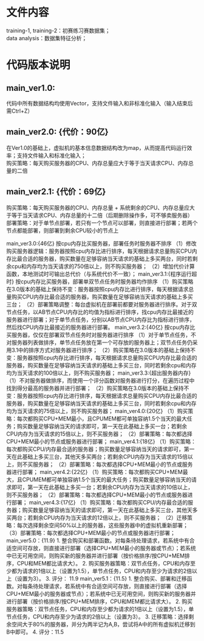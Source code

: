 # 文件内容
training-1, training-2：初赛练习赛数据集；  
data analysis：数据集特征分析；
# 代码版本说明
## main_ver1.0:
代码中所有数据结构均使用Vector，支持文件输入和非标准化输入（输入结束后需Ctrl+Z）
## main_ver2.0: {代价：90亿}
在Ver1.0的基础上，虚拟机的基本信息数据结构改为map，从而提高代码运行效率；支持文件输入和标准化输入；  
购买策略：每天购买服务器的CPU、内存总量应大于等于当天请求CPU、内存总量的二倍  
## main_ver2.1: {代价：69亿}
购买策略：每天购买服务器的CPU、内存总量 + 系统剩余的CPU、内存总量应大于等于当天请求CPU、内存总量的十二倍（后期删除操作多，可不够卖服务器）    
部署策略：对于单节点部署，若只有一个节点可以部署，则直接进行部署；若两个节点都能部署，则部署到剩余CPU较小的节点上

main_ver3.0:{46亿}          按cpu内存比买服务器，部署任务时服务器不排序
	（1）修改购买服务器逻辑：服务器按照cpu内存比进行排序，每天根据请求总量购买CPU内存比最合适的服务器，购买数量在足够容纳当天请求的基础上多买两台，同时若剩余cpu和内存均为当天请求的750倍以上，则不购买服务器；
	（2）增加代价计算函数，本地测试时可输出总代价（与系统代价不一致）；
main_ver3.1:{程序运行超时}            按cpu内存比买服务器，部署单双节点任务时服务器均作排序
	（1）购买策略在3.0版本的基础上保持不变：服务器按照cpu内存比进行排序，每天根据请求总量购买CPU内存比最合适的服务器，购买数量在足够容纳当天请求的基础上多买三台；
	（2）部署策略调整：每台虚拟机在部署前都要对服务器进行排序。对于双节点任务，以AB节点CPU内存比的均值为指标进行排序，找cpu内存比最接近的服务器进行部署；对于单节点任务，分别以AB节点CPU内存比为指标进行排序，然后找CPU内存比最接近的服务器进行部署。
main_ver3.2:{40亿}           按cpu内存比买服务器，仅仅在部署双节点任务时对服务器进行排序
	（1）对于单节点任务，不对服务器列表做排序，单节点任务放在第一个可存放的服务器上；双节点任务仍采用3.1中的排序方式对服务器进行排序；
	（2）购买策略在3.0版本的基础上保持不变：服务器按照cpu内存比进行排序，每天根据请求总量购买CPU内存比最合适的服务器，购买数量在足够容纳当天请求的基础上多买三台，同时若剩余cpu和内存均为当天请求的100倍以上，则不购买服务器；
main_ver3.3:{超出服务器内存}
	（1）不对服务器做排序，而使用一个评分函数对服务器进行打分，在遍历过程中找到得分最高的服务器并进行部署；
	（2）购买策略在3.0版本的基础上保持不变：服务器按照cpu内存比进行排序，每天根据请求总量购买CPU内存比最合适的服务器，购买数量在足够容纳当天请求的基础上多买三台，同时若剩余cpu和内存均为当天请求的75倍以上，则不购买服务器；
main_ver4.0:{20亿}
	（1）购买策略：每次都购买CPU+MEM最小，且CPUMEM都可单独容纳1.5个当天的最大任务；购买数量足够容纳当天的请求即可，第一天在此基础上多买一台；若剩余CPU内存为当天请求的15倍以上，则不买服务器；
	（2）部署策略：每次都选择CPU+MEM最小的节点或服务器进行部署；
main_ver4.1:{18亿}
	（1）购买策略：每次都购买CPU/内存最合适的服务器；购买数量足够容纳当天的请求即可，第一天在此基础上多买三台，其他天多买两台；若剩余CPU内存为当天请求的15倍以上，则不买服务器；
	（2）部署策略：每次都选择CPU+MEM最小的节点或服务器进行部署；
main_ver4.2:{22亿}
	（1）购买策略：每次都购买CPU+MEM最大，且CPUMEM都可单独容纳1.5个当天的最大任务；购买数量足够容纳当天的请求即可，第一天在此基础上多买一台；若剩余CPU内存为当天请求的10倍以上，则不买服务器；
	（2）部署策略：每次都选择CPU+MEM最小的节点或服务器进行部署；
main_ver4.3:{17亿}
	（1）购买策略：每次都购买CPU/内存最合适的服务器；购买数量足够容纳当天的请求即可，第一天在此基础上多买三台，其他天多买两台；若剩余CPU内存为当天请求的12倍以上，则不买服务器；
	（2）迁移策略：每次选择剩余空间50%以上的服务器，这些服务器中的虚拟机重新部署；
	（3）部署策略：每次都选择CPU+MEM最小的节点或服务器进行部署；
main_ver5.0：{11.9}
	1. 整合购买和部署函数。对每条待处理请求，若系统中有合适空间可存放，则直接进行部署（选择CPU+MEM最小的服务器或节点）；若系统中已无可用空间，则购买新的服务器并进行部署（按价格排序/按CPU+MEM排序，CPU和MEM都比请求大）。
	2. 购买服务器策略：双节点任务，CPU和内存至少都为请求的1倍以上（设置为1.5），单节点任务，CPU和内存至少为请求的2倍以上（设置为3）。
	3. 评分： 11.9
main_ver5.1：{11.5}
	1. 整合购买、部署和迁移函数。对每条待处理请求，若系统中有合适空间可存放，则直接进行部署（选择CPU+MEM最小的服务器或节点）；若系统中已无可用空间，则购买新的服务器并进行部署（按价格排序/按CPU+MEM排序，CPU和MEM都比请求大）。
	2. 购买服务器策略：双节点任务，CPU和内存至少都为请求的1倍以上（设置为1.5），单节点任务，CPU和内存至少为请求的2倍以上（设置为3）。
	3. 迁移策略：选择剩余空间大于80%的服务器，并分为两半记为A,B，尝试将A中的所有虚拟机迁移到B中即可。
	4. 评分：11.5











